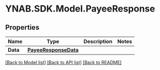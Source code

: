# YNAB.SDK.Model.PayeeResponse
## Properties

Name | Type | Description | Notes
------------ | ------------- | ------------- | -------------
**Data** | [**PayeeResponseData**](PayeeResponseData.md) |  | 

[[Back to Model list]](../README.md#documentation-for-models) [[Back to API list]](../README.md#documentation-for-api-endpoints) [[Back to README]](../README.md)

